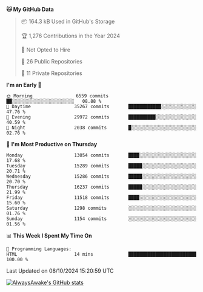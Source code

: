 <!--START_SECTION:waka-->
**🐱 My GitHub Data** 

> 📦 164.3 kB Used in GitHub's Storage 
 > 
> 🏆 1,276 Contributions in the Year 2024
 > 
> 🚫 Not Opted to Hire
 > 
> 📜 26 Public Repositories 
 > 
> 🔑 11 Private Repositories 
 > 
**I'm an Early 🐤** 

```text
🌞 Morning                6559 commits        ██░░░░░░░░░░░░░░░░░░░░░░░   08.88 % 
🌆 Daytime                35267 commits       ████████████░░░░░░░░░░░░░   47.76 % 
🌃 Evening                29972 commits       ██████████░░░░░░░░░░░░░░░   40.59 % 
🌙 Night                  2038 commits        █░░░░░░░░░░░░░░░░░░░░░░░░   02.76 % 
```
📅 **I'm Most Productive on Thursday** 

```text
Monday                   13054 commits       ████░░░░░░░░░░░░░░░░░░░░░   17.68 % 
Tuesday                  15289 commits       █████░░░░░░░░░░░░░░░░░░░░   20.71 % 
Wednesday                15286 commits       █████░░░░░░░░░░░░░░░░░░░░   20.70 % 
Thursday                 16237 commits       █████░░░░░░░░░░░░░░░░░░░░   21.99 % 
Friday                   11518 commits       ████░░░░░░░░░░░░░░░░░░░░░   15.60 % 
Saturday                 1298 commits        ░░░░░░░░░░░░░░░░░░░░░░░░░   01.76 % 
Sunday                   1154 commits        ░░░░░░░░░░░░░░░░░░░░░░░░░   01.56 % 
```


📊 **This Week I Spent My Time On** 

```text
💬 Programming Languages: 
HTML                     14 mins             █████████████████████████   100.00 % 
```


 Last Updated on 08/10/2024 15:20:59 UTC
<!--END_SECTION:waka-->

[![AlwaysAwake's GitHub stats](https://github-readme-stats.vercel.app/api?username=AlwaysAwake&show_icons=true&theme=github_dark&count_private=true)](https://github.com/AlwaysAwake/AlwaysAwake)
